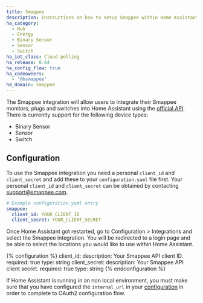 ```yaml
---
title: Smappee
description: Instructions on how to setup Smappee within Home Assistant.
ha_category:
  - Hub
  - Energy
  - Binary Sensor
  - Sensor
  - Switch
ha_iot_class: Cloud polling
ha_release: 0.64
ha_config_flow: true
ha_codeowners:
  - '@bsmappee'
ha_domain: smappee
---
```


The Smappee integration will allow users to integrate their Smappee monitors, plugs and switches into Home Assistant using the [official API](https://smappee.atlassian.net/wiki/spaces/DEVAPI/overview).
There is currently support for the following device types:
- Binary Sensor
- Sensor
- Switch


## Configuration

To use the Smappee integration you need a personal `client_id` and `client_secret` and add these to your `configuration.yaml` file first.
Your personal `client_id` and `client_secret` can be obtained by contacting [support@smappee.com](mailto:support@smappee.com).

```yaml
# Example configuration.yaml entry
smappee:
  client_id: YOUR_CLIENT_ID
  client_secret: YOUR_CLIENT_SECRET
```

Once Home Assistant got restarted, go to Configuration > Integrations and select the Smappee integration. You will be redirected to a login page and be able to select the locations you would like to use within Home Assistant.

{% configuration %}
client_id:
  description: Your Smappee API client ID.
  required: true
  type: string
client_secret:
  description: Your Smappee API client secret.
  required: true
  type: string
{% endconfiguration %}

<div class='note'>

If Home Assistant is running in an non local environment, you must make sure that you have configured the `internal_url` in your [configuration](/docs/configuration/basic) in order to complete to OAuth2 configuration flow.

</div>
